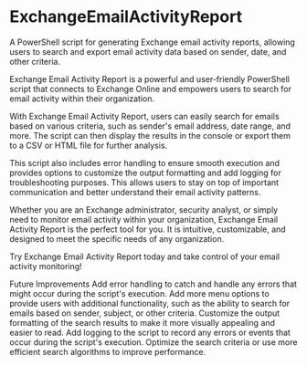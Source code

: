 # ExchangeEmailActivityReport
A PowerShell script for generating Exchange email activity reports, allowing users to search and export email activity data based on sender, date, and other criteria.


Exchange Email Activity Report is a powerful and user-friendly PowerShell script that connects to Exchange Online and empowers users to search for email activity within their organization.

With Exchange Email Activity Report, users can easily search for emails based on various criteria, such as sender's email address, date range, and more. The script can then display the results in the console or export them to a CSV or HTML file for further analysis.

This script also includes error handling to ensure smooth execution and provides options to customize the output formatting and add logging for troubleshooting purposes. This allows users to stay on top of important communication and better understand their email activity patterns.

Whether you are an Exchange administrator, security analyst, or simply need to monitor email activity within your organization, Exchange Email Activity Report is the perfect tool for you. It is intuitive, customizable, and designed to meet the specific needs of any organization.

Try Exchange Email Activity Report today and take control of your email activity monitoring!




Future Improvements
Add error handling to catch and handle any errors that might occur during the script's execution.
Add more menu options to provide users with additional functionality, such as the ability to search for emails based on sender, subject, or other criteria.
Customize the output formatting of the search results to make it more visually appealing and easier to read.
Add logging to the script to record any errors or events that occur during the script's execution.
Optimize the search criteria or use more efficient search algorithms to improve performance.
